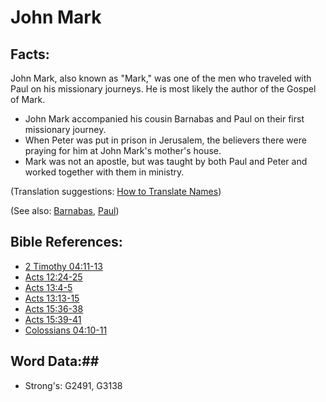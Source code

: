 # John Mark #

## Facts: ##

John Mark, also known as "Mark," was one of the men who traveled with Paul on his missionary journeys. He is most likely the author of the Gospel of Mark.

* John Mark accompanied his cousin Barnabas and Paul on their first missionary journey.
* When Peter was put in prison in Jerusalem, the believers there were praying for him at John Mark's mother's house.
* Mark was not an apostle, but was taught by both Paul and Peter and worked together with them in ministry.

(Translation suggestions: [How to Translate Names](rc://en/ta/man/translate/translate-names))

(See also: [Barnabas](barnabas.md), [Paul](paul.md))

## Bible References: ##

* [2 Timothy 04:11-13](rc://en/tn/help/2ti/04/11)
* [Acts 12:24-25](rc://en/tn/help/act/12/24)
* [Acts 13:4-5](rc://en/tn/help/act/13/04)
* [Acts 13:13-15](rc://en/tn/help/act/13/13)
* [Acts 15:36-38](rc://en/tn/help/act/15/36)
* [Acts 15:39-41](rc://en/tn/help/act/15/39)
* [Colossians 04:10-11](rc://en/tn/help/col/04/10)

## Word Data:##

* Strong's: G2491, G3138
